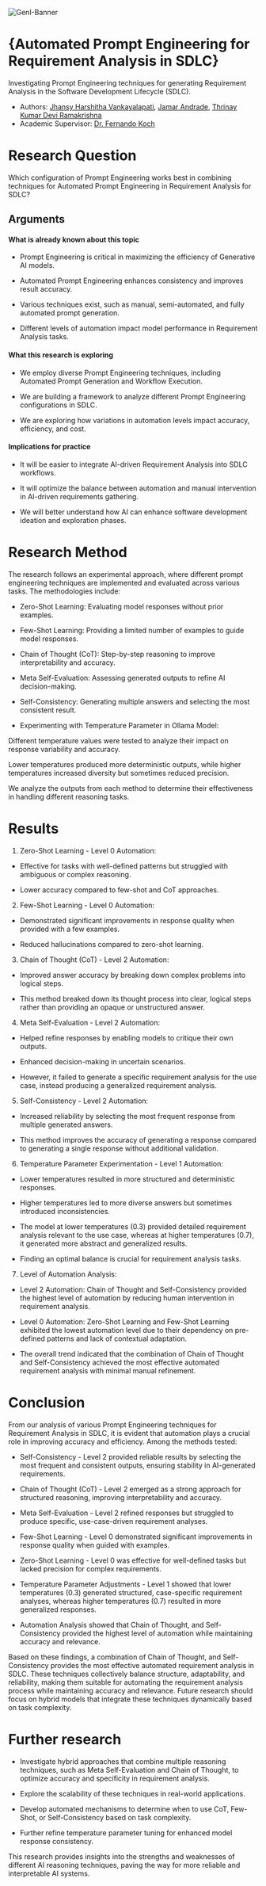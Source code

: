 ![GenI-Banner](https://github.com/genilab-fau/genial-fau.github.io/blob/8f1a2d3523f879e1082918c7bba19553cb6e7212/images/geni-lab-banner.png?raw=true)

# {Automated Prompt Engineering for Requirement Analysis in SDLC}

Investigating Prompt Engineering techniques for generating Requirement Analysis in the Software Development Lifecycle (SDLC).

<!-- WHEN APPLICABLE, REMOVE THE COMMENT MARK AND COMPLETE
This is a response to the Assignment part of the COURSE.
-->

* Authors: [Jhansy Harshitha Vankayalapati](http://www.YOURPAGE.xxx), [Jamar Andrade](http://www.YOURPAGE.xxx), [Thrinay Kumar Devi Ramakrishna](http://www.YOURPAGE.xxx)
* Academic Supervisor: [Dr. Fernando Koch](http://www.fernandokoch.me)

  
# Research Question 

Which configuration of Prompt Engineering works best in combining techniques for Automated Prompt Engineering in Requirement Analysis for SDLC?
## Arguments

#### What is already known about this topic

* Prompt Engineering is critical in maximizing the efficiency of Generative AI models.

* Automated Prompt Engineering enhances consistency and improves result accuracy.

* Various techniques exist, such as manual, semi-automated, and fully automated prompt generation.

* Different levels of automation impact model performance in Requirement Analysis tasks.
#### What this research is exploring

<!-- Free-format; use the topics that are applicable to your exploration  -->

* We employ diverse Prompt Engineering techniques, including Automated Prompt Generation and Workflow Execution.

* We are building a framework to analyze different Prompt Engineering configurations in SDLC.

* We are exploring how variations in automation levels impact accuracy, efficiency, and cost.

#### Implications for practice

<!-- Free-format; use the topics that are applicable to your exploration  -->

* It will be easier to integrate AI-driven Requirement Analysis into SDLC workflows.

* It will optimize the balance between automation and manual intervention in AI-driven requirements gathering.

* We will better understand how AI can enhance software development ideation and exploration phases.

# Research Method

The research follows an experimental approach, where different prompt engineering techniques are implemented and evaluated across various tasks. The methodologies include:

* Zero-Shot Learning: Evaluating model responses without prior examples.

* Few-Shot Learning: Providing a limited number of examples to guide model responses.

* Chain of Thought (CoT): Step-by-step reasoning to improve interpretability and accuracy.

* Meta Self-Evaluation: Assessing generated outputs to refine AI decision-making.

* Self-Consistency: Generating multiple answers and selecting the most consistent result.

* Experimenting with Temperature Parameter in Ollama Model:

Different temperature values were tested to analyze their impact on response variability and accuracy.

Lower temperatures produced more deterministic outputs, while higher temperatures increased diversity but sometimes reduced precision.

We analyze the outputs from each method to determine their effectiveness in handling different reasoning tasks.

<!-- WHEN APPLICABLE AND AVAILABLE -->

# Results
1. Zero-Shot Learning - Level 0 Automation:

* Effective for tasks with well-defined patterns but struggled with ambiguous or complex reasoning.

* Lower accuracy compared to few-shot and CoT approaches.

2. Few-Shot Learning - Level 0 Automation:

* Demonstrated significant improvements in response quality when provided with a few examples.

* Reduced hallucinations compared to zero-shot learning.

3.  Chain of Thought (CoT) - Level 2 Automation:

* Improved answer accuracy by breaking down complex problems into logical steps.

* This method breaked down its thought process into clear, logical steps rather than providing an opaque or unstructured answer.

4. Meta Self-Evaluation - Level 2 Automation:

* Helped refine responses by enabling models to critique their own outputs.

* Enhanced decision-making in uncertain scenarios.

* However, it failed to generate a specific requirement analysis for the use case, instead producing a generalized requirement analysis.

5. Self-Consistency - Level 2 Automation:

* Increased reliability by selecting the most frequent response from multiple generated answers.

* This method improves the accuracy of generating a response compared to generating a single response without additional validation.

6. Temperature Parameter Experimentation - Level 1 Automation:

* Lower temperatures resulted in more structured and deterministic responses.

* Higher temperatures led to more diverse answers but sometimes introduced inconsistencies.

* The model at lower temperatures (0.3) provided detailed requirement analysis relevant to the use case, whereas at higher temperatures (0.7), it generated more abstract and generalized results.

* Finding an optimal balance is crucial for requirement analysis tasks.

7. Level of Automation Analysis:

* Level 2 Automation: Chain of Thought and Self-Consistency provided the highest level of automation by reducing human intervention in requirement analysis.

* Level 0 Automation: Zero-Shot Learning and Few-Shot Learning exhibited the lowest automation level due to their dependency on pre-defined patterns and lack of contextual adaptation.

* The overall trend indicated that the combination of Chain of Thought and Self-Consistency achieved the most effective automated requirement analysis with minimal manual refinement.

# Conclusion
From our analysis of various Prompt Engineering techniques for Requirement Analysis in SDLC, it is evident that automation plays a crucial role in improving accuracy and efficiency. Among the methods tested:

* Self-Consistency - Level 2 provided reliable results by selecting the most frequent and consistent outputs, ensuring stability in AI-generated requirements.

* Chain of Thought (CoT) - Level 2 emerged as a strong approach for structured reasoning, improving interpretability and accuracy.

* Meta Self-Evaluation - Level 2 refined responses but struggled to produce specific, use-case-driven requirement analyses.

* Few-Shot Learning - Level 0 demonstrated significant improvements in response quality when guided with examples.

* Zero-Shot Learning - Level 0 was effective for well-defined tasks but lacked precision for complex requirements.

* Temperature Parameter Adjustments - Level 1 showed that lower temperatures (0.3) generated structured, case-specific requirement analyses, whereas higher temperatures (0.7) resulted in more generalized responses.

* Automation Analysis showed that Chain of Thought, and Self-Consistency provided the highest level of automation while maintaining accuracy and relevance.

Based on these findings, a combination of Chain of Thought, and Self-Consistency provides the most effective automated requirement analysis in SDLC. These techniques collectively balance structure, adaptability, and reliability, making them suitable for automating the requirement analysis process while maintaining accuracy and relevance. Future research should focus on hybrid models that integrate these techniques dynamically based on task complexity.

# Further research

* Investigate hybrid approaches that combine multiple reasoning techniques, such as Meta Self-Evaluation and Chain of Thought, to optimize accuracy and specificity in requirement analysis.

* Explore the scalability of these techniques in real-world applications.

* Develop automated mechanisms to determine when to use CoT, Few-Shot, or Self-Consistency based on task complexity.

* Further refine temperature parameter tuning for enhanced model response consistency.

This research provides insights into the strengths and weaknesses of different AI reasoning techniques, paving the way for more reliable and interpretable AI systems.